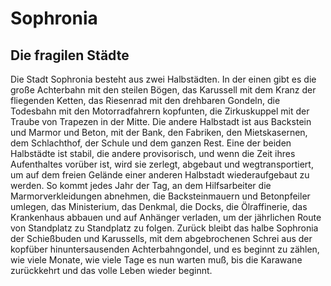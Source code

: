 # Sophronia

## Die fragilen Städte

Die Stadt Sophronia besteht aus zwei Halbstädten. In der einen gibt es die große Achterbahn mit den steilen Bögen, das Karussell mit dem Kranz der fliegenden Ketten, das Riesenrad mit den drehbaren Gondeln, die Todesbahn mit den Motorradfahrern kopfunten, die Zirkuskuppel mit der Traube von Trapezen in der Mitte. Die andere Halbstadt ist aus Backstein und Marmor und Beton, mit der Bank, den Fabriken, den Mietskasernen, dem Schlachthof, der Schule und dem ganzen Rest. Eine der beiden Halbstädte ist stabil, die andere provisorisch, und wenn die Zeit ihres Aufenthaltes vorüber ist, wird sie zerlegt, abgebaut und wegtransportiert, um auf dem freien Gelände einer anderen Halbstadt wiederaufgebaut zu werden.
So kommt jedes Jahr der Tag, an dem Hilfsarbeiter die Marmorverkleidungen abnehmen, die Backsteinmauern und Betonpfeiler umlegen, das Ministerium, das Denkmal, die Docks, die Ölraffinerie, das Krankenhaus abbauen und auf Anhänger verladen, um der jährlichen Route von Standplatz zu Standplatz zu folgen. Zurück bleibt das halbe Sophronia der Schießbuden und Karussells, mit dem abgebrochenen Schrei aus der kopfüber hinuntersausenden Achterbahngondel, und es beginnt zu zählen, wie viele Monate, wie viele Tage es nun warten muß, bis die Karawane zurückkehrt und das volle Leben wieder beginnt.
